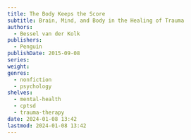 ```yaml
---
title: The Body Keeps the Score
subtitle: Brain, Mind, and Body in the Healing of Trauma
authors:
  - Bessel van der Kolk
publishers:
  - Penguin
publishDate: 2015-09-08
series: 
weight: 
genres:
  - nonfiction
  - psychology
shelves:
  - mental-health
  - cptsd
  - trauma-therapy
date: 2024-01-08 13:42
lastmod: 2024-01-08 13:42
---
```

